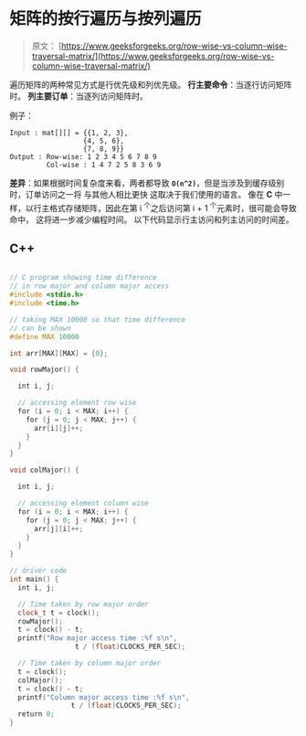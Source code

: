 # 矩阵的按行遍历与按列遍历

> 原文： [https://www.geeksforgeeks.org/row-wise-vs-column-wise-traversal-matrix/](https://www.geeksforgeeks.org/row-wise-vs-column-wise-traversal-matrix/)

遍历矩阵的两种常见方式是行优先级和列优先级。
**行主要命令**：当逐行访问矩阵时。
**列主要订单**：当逐列访问矩阵时。

例子：

```
Input : mat[][] = {{1, 2, 3}, 
                  {4, 5, 6}, 
                  {7, 8, 9}}
Output : Row-wise: 1 2 3 4 5 6 7 8 9
         Col-wise : 1 4 7 2 5 8 3 6 9

```



**差异**：如果根据时间复杂度来看，两者都导致 **`O(n^2)`**，但是当涉及到缓存级别时，订单访问之一将 与其他人相比更快 这取决于我们使用的语言。 像在 **C** 中一样，以行主格式存储矩阵，因此在第 i <sup>个</sup>之后访问第 i + 1 <sup>个</sup>元素时，很可能会导致命中， 这将进一步减少编程时间。
以下代码显示行主访问和列主访问的时间差。

## C++ 

```cpp

// C program showing time difference 
// in row major and column major access 
#include <stdio.h> 
#include <time.h> 

// taking MAX 10000 so that time difference 
// can be shown 
#define MAX 10000 

int arr[MAX][MAX] = {0}; 

void rowMajor() { 

  int i, j; 

  // accessing element row wise 
  for (i = 0; i < MAX; i++) { 
    for (j = 0; j < MAX; j++) { 
      arr[i][j]++; 
    } 
  } 
} 

void colMajor() { 

  int i, j; 

  // accessing element column wise 
  for (i = 0; i < MAX; i++) { 
    for (j = 0; j < MAX; j++) { 
      arr[j][i]++; 
    } 
  } 
} 

// driver code 
int main() { 
  int i, j; 

  // Time taken by row major order 
  clock_t t = clock(); 
  rowMajor(); 
  t = clock() - t; 
  printf("Row major access time :%f s\n",  
                t / (float)CLOCKS_PER_SEC); 

  // Time taken by column major order 
  t = clock(); 
  colMajor(); 
  t = clock() - t; 
  printf("Column major access time :%f s\n",  
               t / (float)CLOCKS_PER_SEC); 
  return 0; 
} 

```